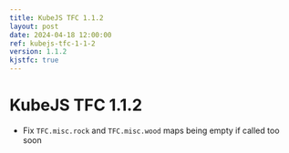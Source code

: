```yaml
---
title: KubeJS TFC 1.1.2
layout: post
date: 2024-04-18 12:00:00
ref: kubejs-tfc-1-1-2
version: 1.1.2
kjstfc: true
---
```


# KubeJS TFC 1.1.2

- Fix `TFC.misc.rock` and `TFC.misc.wood` maps being empty if called too soon
